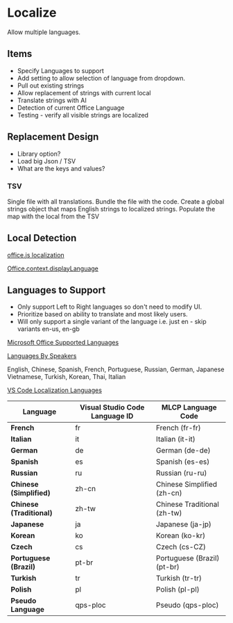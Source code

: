 # Localize

Allow multiple languages.

## Items

- Specify Languages to support
- Add setting to allow selection of language from dropdown.
- Pull out existing strings
- Allow replacement of strings with current local
- Translate strings with AI
- Detection of current Office Language
- Testing - verify all visible strings are localized

## Replacement Design

- Library option?
- Load big Json / TSV
- What are the keys and values?

### TSV

Single file with all translations.
Bundle the file with the code.
Create a global strings object that maps English strings to localized strings.
Populate the map with the local from the TSV

## Local Detection

[office.js localization](https://learn.microsoft.com/en-us/office/dev/add-ins/develop/localization?tabs=jsonmanifest)

[Office.context.displayLanguage](https://learn.microsoft.com/en-us/javascript/api/office/office.context?view=common-js-preview#office-office-context-displaylanguage-member)

## Languages to Support

- Only support Left to Right languages so don't need to modify UI.
- Prioritize based on ability to translate and most likely users.
- Will only support a single variant of the language i.e. just en - skip variants en-us, en-gb


[Microsoft Office Supported Languages](https://support.microsoft.com/en-us/office/what-languages-is-office-available-in-26d30382-9fba-45dd-bf55-02ab03e2a7ec)

[Languages By Speakers](https://en.wikipedia.org/wiki/List_of_languages_by_total_number_of_speakers)

English, Chinese, Spanish, French, Portuguese, Russian, German, Japanese
Vietnamese, Turkish, Korean, Thai, Italian

[VS Code Localization Languages](https://github.com/microsoft/vscode-loc)

| Language                  | Visual Studio Code Language ID | MLCP Language Code          |
| ------------------------- | ------------------------------ | --------------------------- |
| **French**                | fr                             | French (fr-fr)              |
| **Italian**               | it                             | Italian (it-it)             |
| **German**                | de                             | German (de-de)              |
| **Spanish**               | es                             | Spanish (es-es)             |
| **Russian**               | ru                             | Russian (ru-ru)             |
| **Chinese (Simplified)**  | zh-cn                          | Chinese Simplified (zh-cn)  |
| **Chinese (Traditional)** | zh-tw                          | Chinese Traditional (zh-tw) |
| **Japanese**              | ja                             | Japanese (ja-jp)            |
| **Korean**                | ko                             | Korean (ko-kr)              |
| **Czech**                 | cs                             | Czech (cs-CZ)               |
| **Portuguese (Brazil)**   | pt-br                          | Portuguese (Brazil) (pt-br) |
| **Turkish**               | tr                             | Turkish (tr-tr)             |
| **Polish**                | pl                             | Polish (pl-pl)              |
| **Pseudo Language**       | qps-ploc                       | Pseudo (qps-ploc)           |

